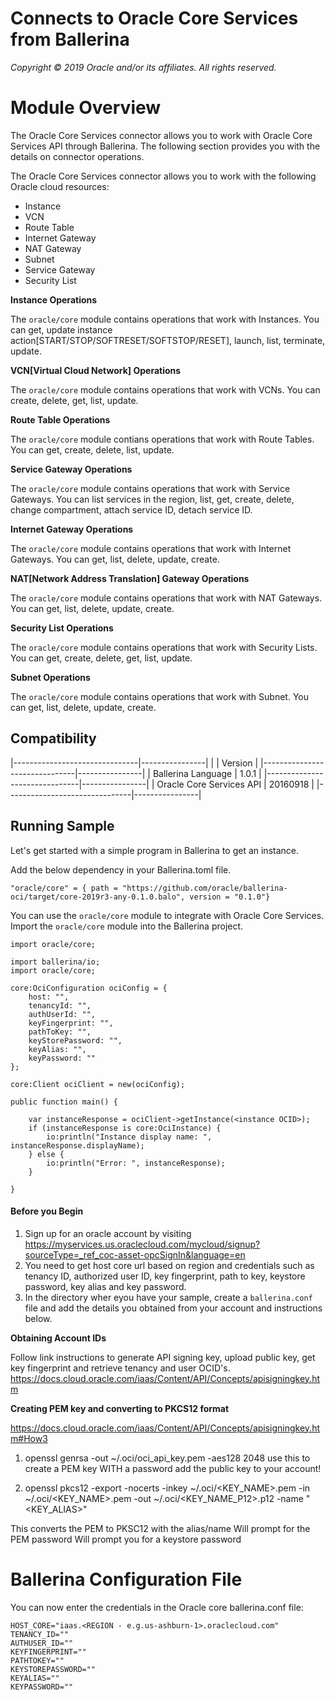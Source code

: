 # Connects to Oracle Core Services from Ballerina

*Copyright © 2019 Oracle and/or its affiliates. All rights reserved.*

# Module Overview

The Oracle Core Services connector allows you to work with Oracle Core Services API through Ballerina. The following section provides you with the details on connector operations.

The Oracle Core Services connector allows you to work with the following Oracle cloud resources:
- Instance
- VCN
- Route Table
- Internet Gateway
- NAT Gateway
- Subnet
- Service Gateway
- Security List

**Instance Operations**

The `oracle/core` module contains operations that work with Instances. You can get, update instance action[START/STOP/SOFTRESET/SOFTSTOP/RESET], launch, list, terminate, update.

**VCN[Virtual Cloud Network] Operations**

The `oracle/core` module contains operations that work with VCNs. You can create, delete, get, list, update.

**Route Table Operations**

The `oracle/core` module contians operations that work with Route Tables. You can get, create, delete, list, update.

**Service Gateway Operations**

The `oracle/core` module contains operations that work with Service Gateways. You can list services in the region, list, get, create, delete, change compartment, attach service ID, detach service ID.

**Internet Gateway Operations**

The `oracle/core` module contains operations that work with Internet Gateways. You can get, list, delete, update, create.

**NAT[Network Address Translation] Gateway Operations**

The `oracle/core` module contains operations that work with NAT Gateways. You can get, list, delete, update, create.

**Security List Operations**

The `oracle/core` module contains operations that work with Security Lists. You can get, create, delete, get, list, update.

**Subnet Operations**

The `oracle/core` module contains operations that work with Subnet. You can get, list, delete, update, create.

## Compatibility
|-------------------------------|----------------|
|                               |    Version     |
|-------------------------------|----------------|
| Ballerina Language            |   1.0.1        |
|-------------------------------|----------------|
| Oracle Core Services API      |   20160918     |
|-------------------------------|----------------|

## Running Sample

Let's get started with a simple program in Ballerina to get an instance.

Add the below dependency in your Ballerina.toml file.

```[dependencies]
"oracle/core" = { path = "https://github.com/oracle/ballerina-oci/target/core-2019r3-any-0.1.0.balo", version = "0.1.0"}
```

You can use the `oracle/core` module to integrate with Oracle Core Services. Import the `oracle/core` module into the Ballerina project.

```ballerina
import oracle/core;
```

```ballerina
import ballerina/io;
import oracle/core;

core:OciConfiguration ociConfig = {
    host: "",
    tenancyId: "",
    authUserId: "",
    keyFingerprint: "",
    pathToKey: "",
    keyStorePassword: "",
    keyAlias: "",
    keyPassword: ""
};
   
core:Client ociClient = new(ociConfig);

public function main() {

    var instanceResponse = ociClient->getInstance(<instance OCID>);
    if (instanceResponse is core:OciInstance) {
        io:println("Instance display name: ", instanceResponse.displayName);
    } else {
        io:println("Error: ", instanceResponse);
    }
    
}
```

#### Before you Begin

1. Sign up for an oracle account by visiting <https://myservices.us.oraclecloud.com/mycloud/signup?sourceType=_ref_coc-asset-opcSignIn&language=en>
2. You need to get host core url based on region and credentials such as tenancy ID, authorized user ID, key fingerprint, path to key, keystore password, key alias and key password.
3. In the directory wher eyou have your sample, create a `ballerina.conf` file and add the details you obtained from your account and instructions below.

**Obtaining Account IDs**

Follow link instructions to generate API signing key, upload public key, get key fingerprint and retrieve tenancy and user OCID's. 
https://docs.cloud.oracle.com/iaas/Content/API/Concepts/apisigningkey.htm

**Creating PEM key and converting to PKCS12 format**

https://docs.cloud.oracle.com/iaas/Content/API/Concepts/apisigningkey.htm#How3

1. openssl genrsa -out ~/.oci/oci_api_key.pem -aes128 2048
use this to create a PEM key WITH a password
add the public key to your account!

2. openssl pkcs12 -export -nocerts -inkey ~/.oci/<KEY_NAME>.pem -in ~/.oci/<KEY_NAME>.pem -out ~/.oci/<KEY_NAME_P12>.p12 -name "<KEY_ALIAS>"

This converts the PEM to PKSC12 with the alias/name
Will prompt for the PEM password
Will prompt you for a keystore password

# Ballerina Configuration File
You can now enter the credentials in the Oracle core ballerina.conf file:
```ballerina
HOST_CORE="iaas.<REGION - e.g.us-ashburn-1>.oraclecloud.com"
TENANCY_ID=""
AUTHUSER_ID=""
KEYFINGERPRINT=""
PATHTOKEY=""
KEYSTOREPASSWORD=""
KEYALIAS=""
KEYPASSWORD=""
```
